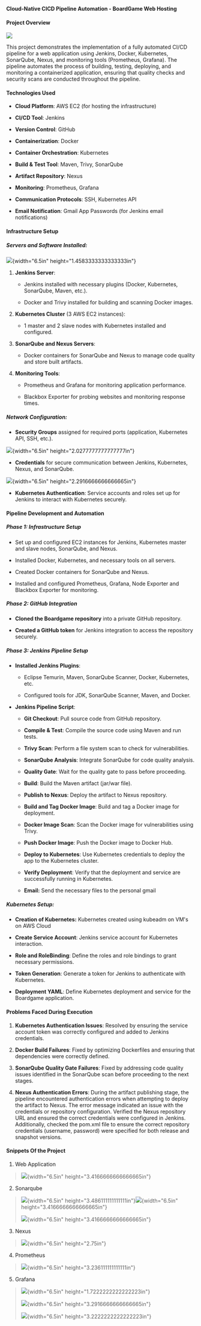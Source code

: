 **Cloud-Native CICD Pipeline Automation - BoardGame Web Hosting**

#### **Project Overview**

![](./media/image1.png)

This project demonstrates the implementation of a fully automated CI/CD
pipeline for a web application using Jenkins, Docker, Kubernetes,
SonarQube, Nexus, and monitoring tools (Prometheus, Grafana). The
pipeline automates the process of building, testing, deploying, and
monitoring a containerized application, ensuring that quality checks and
security scans are conducted throughout the pipeline.

#### **Technologies Used**

-   **Cloud Platform**: AWS EC2 (for hosting the infrastructure)

-   **CI/CD Tool**: Jenkins

-   **Version Control**: GitHub

-   **Containerization**: Docker

-   **Container Orchestration**: Kubernetes

-   **Build & Test Tool**: Maven, Trivy, SonarQube

-   **Artifact Repository**: Nexus

-   **Monitoring**: Prometheus, Grafana

-   **Communication Protocols**: SSH, Kubernetes API

-   **Email Notification**: Gmail App Passwords (for Jenkins email
    notifications)

#### **Infrastructure Setup**

##### **Servers and Software Installed:**

![](./media/image7.png){width="6.5in" height="1.4583333333333333in"}

1.  **Jenkins Server**:

    -   Jenkins installed with necessary plugins (Docker, Kubernetes,
        SonarQube, Maven, etc.).

    -   Docker and Trivy installed for building and scanning Docker
        images.

2.  **Kubernetes Cluster** (3 AWS EC2 instances):

    -   1 master and 2 slave nodes with Kubernetes installed and
        configured.

3.  **SonarQube and Nexus Servers**:

    -   Docker containers for SonarQube and Nexus to manage code quality
        and store built artifacts.

4.  **Monitoring Tools**:

    -   Prometheus and Grafana for monitoring application performance.

    -   Blackbox Exporter for probing websites and monitoring response
        times.

##### **Network Configuration:**

-   **Security Groups** assigned for required ports (application,
    Kubernetes API, SSH, etc.).

![](./media/image3.png){width="6.5in" height="2.0277777777777777in"}

-   **Credentials** for secure communication between Jenkins,
    Kubernetes, Nexus, and SonarQube.

![](./media/image9.png){width="6.5in" height="2.2916666666666665in"}

-   **Kubernetes Authentication**: Service accounts and roles set up for
    Jenkins to interact with Kubernetes securely.

#### **Pipeline Development and Automation**

##### **Phase 1: Infrastructure Setup**

-   Set up and configured EC2 instances for Jenkins, Kubernetes master
    and slave nodes, SonarQube, and Nexus.

-   Installed Docker, Kubernetes, and necessary tools on all servers.

-   Created Docker containers for SonarQube and Nexus.

-   Installed and configured Prometheus, Grafana, Node Exporter and
    Blackbox Exporter for monitoring.

##### **Phase 2: GitHub Integration**

-   **Cloned the Boardgame repository** into a private GitHub
    repository.

-   **Created a GitHub token** for Jenkins integration to access the
    repository securely.

##### **Phase 3: Jenkins Pipeline Setup**

-   **Installed Jenkins Plugins**:

    -   Eclipse Temurin, Maven, SonarQube Scanner, Docker, Kubernetes,
        etc.

    -   Configured tools for JDK, SonarQube Scanner, Maven, and Docker.

-   **Jenkins Pipeline Script**:

    -   **Git Checkout**: Pull source code from GitHub repository.

    -   **Compile & Test**: Compile the source code using Maven and run
        tests.

    -   **Trivy Scan**: Perform a file system scan to check for
        vulnerabilities.

    -   **SonarQube Analysis**: Integrate SonarQube for code quality
        analysis.

    -   **Quality Gate**: Wait for the quality gate to pass before
        proceeding.

    -   **Build**: Build the Maven artifact (jar/war file).

    -   **Publish to Nexus**: Deploy the artifact to Nexus repository.

    -   **Build and Tag Docker Image**: Build and tag a Docker image for
        deployment.

    -   **Docker Image Scan**: Scan the Docker image for vulnerabilities
        using Trivy.

    -   **Push Docker Image**: Push the Docker image to Docker Hub.

    -   **Deploy to Kubernetes**: Use Kubernetes credentials to deploy
        the app to the Kubernetes cluster.

    -   **Verify Deployment**: Verify that the deployment and service
        are successfully running in Kubernetes.

    -   **Email:** Send the necessary files to the personal gmail

##### **Kubernetes Setup:**

-   **Creation of Kubernetes:** Kubernetes created using kubeadm on VM's
    on AWS Cloud

-   **Create Service Account**: Jenkins service account for Kubernetes
    interaction.

-   **Role and RoleBinding**: Define the roles and role bindings to
    grant necessary permissions.

-   **Token Generation**: Generate a token for Jenkins to authenticate
    with Kubernetes.

-   **Deployment YAML**: Define Kubernetes deployment and service for
    the Boardgame application.

#### **Problems Faced During Execution**

1.  **Kubernetes Authentication Issues**: Resolved by ensuring the
    service account token was correctly configured and added to Jenkins
    credentials.

2.  **Docker Build Failures**: Fixed by optimizing Dockerfiles and
    ensuring that dependencies were correctly defined.

3.  **SonarQube Quality Gate Failures**: Fixed by addressing code
    quality issues identified in the SonarQube scan before proceeding to
    the next stages.

4.  **Nexus Authentication Errors**: During the artifact publishing
    stage, the pipeline encountered authentication errors when
    attempting to deploy the artifact to Nexus. The error message
    indicated an issue with the credentials or repository configuration.
    Verified the Nexus repository URL and ensured the correct
    credentials were configured in Jenkins. Additionally, checked the
    pom.xml file to ensure the correct repository credentials (username,
    password) were specified for both release and snapshot versions.

#### 

#### **Snippets Of the Project**

1.  Web Application

> ![](./media/image6.png){width="6.5in" height="3.4166666666666665in"}

2.  Sonarqube

> ![](./media/image11.png){width="6.5in"
> height="3.486111111111111in"}![](./media/image13.png){width="6.5in"
> height="3.4166666666666665in"}
>
> ![](./media/image12.png){width="6.5in" height="3.4166666666666665in"}

3.  Nexus

> ![](./media/image5.png){width="6.5in" height="2.75in"}

4.  Prometheus

> ![](./media/image4.png){width="6.5in" height="3.236111111111111in"}

5.  Grafana

> ![](./media/image8.png){width="6.5in" height="1.7222222222222223in"}
>
> ![](./media/image2.png){width="6.5in" height="3.2916666666666665in"}
>
> ![](./media/image10.png){width="6.5in" height="3.2222222222222223in"}
